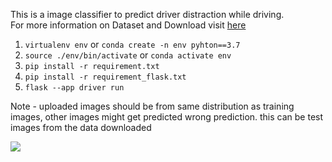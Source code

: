 This is a image classifier to predict driver distraction while driving.<br>
For more information on Dataset and Download visit <a href="https://www.kaggle.com/c/state-farm-distracted-driver-detection" target="_blank">here</a>

1. `virtualenv env` or `conda create -n env pyhton==3.7`
2. `source ./env/bin/activate` or `conda activate env`
3. `pip install -r requirement.txt`
4. `pip install -r requirement_flask.txt`
5. `flask --app driver run`

Note - uploaded images should be from same distribution as training images, other images might get predicted wrong prediction. this can be test images from the data downloaded

<img src="./imgs/img1.png">

